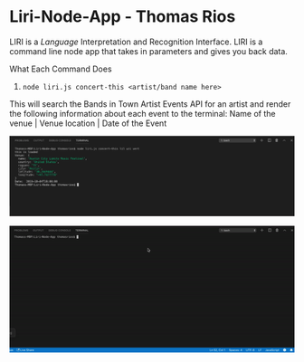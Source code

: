 # Liri-Node-App - Thomas Rios

LIRI is a _Language_ Interpretation and Recognition Interface. LIRI is a command line node app that takes in parameters and gives you back data.

What Each Command Does

1. `node liri.js concert-this <artist/band name here>`

This will search the Bands in Town Artist Events API for an artist and render the following information about each event to the terminal: Name of the venue | Venue location | Date of the Event 

![alt text](Images/BandsInTown.png)

![alt text](Images/BandsInTown.gif)
